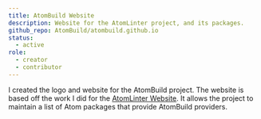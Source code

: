 ```yaml
---
title: AtomBuild Website
description: Website for the AtomLinter project, and its packages.
github_repo: AtomBuild/atombuild.github.io
status:
  - active
role:
  - creator
  - contributor
---
```


I created the logo and website for the AtomBuild project. The website is based off the work I did for the [AtomLinter Website](/projects/atomlinter-website). It allows the project to maintain a list of Atom packages that provide AtomBuild providers.
